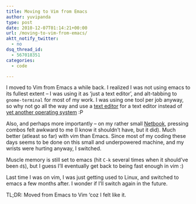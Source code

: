 ```yaml
---
title: Moving to Vim from Emacs
author: yuvipanda
type: post
date: 2010-12-07T01:14:21+00:00
url: /moving-to-vim-from-emacs/
aktt_notify_twitter:
  - no
dsq_thread_id:
  - 567018351
categories:
  - code

---
```

I moved to Vim from Emacs a while back. I realized I was not using emacs to its fullest extent &#8211; I was using it as &#8216;just a text editor&#8217;, and alt-tabbing to `gnome-terminal` for most of my work. I was using one tool per job anyway, so why not go all the way and use a [text editor][1] for a text editor instead of [yet another operating system][2] :P

Also, and perhaps more importantly &#8211; on my rather small [Netbook][3], pressing combos felt awkward to me (I know it shouldn&#8217;t have, but it did). Much better (atleast so far) with vim than Emacs. Since most of my coding these days seems to be done on this small and underpowered machine, and my wrists were hurting anyway, I switched.

Muscle memory is still set to emacs (hit `C-k` several times when it should&#8217;ve been `d$`), but I guess I&#8217;ll eventually get back to being fast enough in vim :)

Last time I was on vim, I was just getting used to Linux, and switched to emacs a few months after. I wonder if I&#8217;ll switch again in the future.

TL;DR: Moved from Emacs to Vim &#8216;coz I felt like it.

 [1]: http://www.vim.org/
 [2]: http://www.gnu.org/software/emacs/
 [3]: http://yuvi.in/blog/samsung-n210-review.html